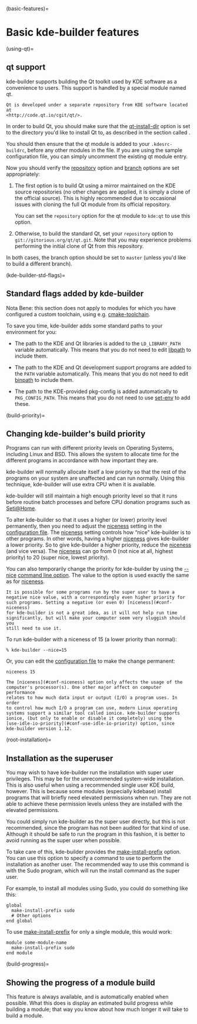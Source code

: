 (basic-features)=
# Basic kde-builder features

(using-qt)=
## qt support

kde-builder supports building the Qt toolkit used by KDE software as a
convenience to users. This support is handled by a special module named
qt.

```{note}
Qt is developed under a separate repository from KDE software located at
<http://code.qt.io/cgit/qt/>.
```

In order to build Qt, you should make sure that the
[qt-install-dir](#conf-qt-install-dir) option is set to the directory
you'd like to install Qt to, as described in the section called [](../getting-started/configure-data).

You should then ensure that the qt module is added to your
`.kdesrc-buildrc`, before any other modules in the file. If you are
using the sample configuration file, you can simply uncomment the
existing qt module entry.

Now you should verify the [repository](#conf-repository) option and
[branch](#conf-branch) options are set appropriately:

1.  The first option is to build Qt using a mirror maintained on the KDE
    source repositories (no other changes are applied, it is simply a
    clone of the official source). This is highly recommended due to
    occasional issues with cloning the full Qt module from its official
    repository.

    You can set the `repository` option for the qt module to `kde:qt` to
    use this option.

2.  Otherwise, to build the standard Qt, set your `repository` option to
    `git://gitorious.org/qt/qt.git`. Note that you may experience
    problems performing the initial clone of Qt from this repository.

In both cases, the branch option should be set to `master` (unless you'd
like to build a different branch).

(kde-builder-std-flags)=
## Standard flags added by kde-builder

Nota Bene: this section does not apply to modules for which you have
configured a custom toolchain, using e.g.
[cmake-toolchain](#conf-cmake-toolchain).

To save you time, kde-builder adds some standard paths to your
environment for you:

- The path to the KDE and Qt libraries is added to the `LD_LIBRARY_PATH`
  variable automatically. This means that you do not need to edit
  [libpath](#conf-libpath) to include them.

- The path to the KDE and Qt development support programs are added to
  the `PATH` variable automatically. This means that you do not need to
  edit [binpath](#conf-binpath) to include them.

- The path to the KDE-provided pkg-config is added automatically to
  `PKG_CONFIG_PATH`. This means that you do not need to use
  [set-env](#conf-set-env) to add these.

(build-priority)=
## Changing kde-builder's build priority

Programs can run with different priority levels on Operating Systems,
including Linux and BSD. This allows the system to allocate time for the
different programs in accordance with how important they are.

kde-builder will normally allocate itself a low priority so that the
rest of the programs on your system are unaffected and can run normally.
Using this technique, kde-builder will use extra CPU when it is
available.

kde-builder will still maintain a high enough priority level so that it
runs before routine batch processes and before CPU donation programs
such as [Seti@Home](http://setiathome.ssl.berkeley.edu/).

To alter kde-builder so that it uses a higher (or lower) priority level
permanently, then you need to adjust the [niceness](#conf-niceness)
setting in the [configuration file](../getting-started/configure-data). The
[niceness](#conf-niceness) setting controls how “nice” kde-builder is
to other programs. In other words, having a higher
[niceness](#conf-niceness) gives kde-builder a lower priority. So to
give kde-builder a higher priority, reduce the
[niceness](#conf-niceness) (and vice versa). The
[niceness](#conf-niceness) can go from 0 (not nice at all, highest
priority) to 20 (super nice, lowest priority).

You can also temporarily change the priority for kde-builder by using
the [--nice](#cmdline-nice) [command line option](../chapter_05/cmdline). The value
to the option is used exactly the same as for
[niceness](#conf-niceness).

```{note}
It is possible for some programs run by the super user to have a
negative nice value, with a correspondingly even higher priority for
such programs. Setting a negative (or even 0) [niceness](#conf-niceness)
for kde-builder is not a great idea, as it will not help run time
significantly, but will make your computer seem very sluggish should you
still need to use it.
```

To run kde-builder with a niceness of 15 (a lower priority than
normal):

```
% kde-builder --nice=15
```
Or, you can edit the [configuration file](../getting-started/configure-data) to make the
change permanent:

```
niceness 15
```

```{tip}
The [niceness](#conf-niceness) option only affects the usage of the
computer's processor(s). One other major affect on computer performance
relates to how much data input or output (I/O) a program uses. In order
to control how much I/O a program can use, modern Linux operating
systems support a similar tool called ionice. kde-builder supports
ionice, (but only to enable or disable it completely) using the
[use-idle-io-priority](#conf-use-idle-io-priority) option, since
kde-builder version 1.12.
```

(root-installation)=
## Installation as the superuser

You may wish to have kde-builder run the installation with super user
privileges. This may be for the unrecommended system-wide installation.
This is also useful when using a recommended single user KDE build,
however. This is because some modules (especially kdebase) install
programs that will briefly need elevated permissions when run. They are
not able to achieve these permission levels unless they are installed
with the elevated permissions.

You could simply run kde-builder as the super user directly, but this
is not recommended, since the program has not been audited for that kind
of use. Although it should be safe to run the program in this fashion,
it is better to avoid running as the super user when possible.

To take care of this, kde-builder provides the
[make-install-prefix](#conf-make-install-prefix) option. You can use
this option to specify a command to use to perform the installation as
another user. The recommended way to use this command is with the Sudo
program, which will run the install command as the super user.

For example, to install all modules using Sudo, you could do something
like this:

```
global
  make-install-prefix sudo
  # Other options
end global
```

To use [make-install-prefix](#conf-make-install-prefix) for only a
single module, this would work:

```
module some-module-name
  make-install-prefix sudo
end module
```

(build-progress)=
## Showing the progress of a module build

This feature is always available, and is automatically enabled when
possible. What this does is display an estimated build progress while
building a module; that way you know about how much longer it will take
to build a module.
